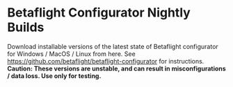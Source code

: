 # Betaflight Configurator Nightly Builds
Download installable versions of the latest state of Betaflight configurator for Windows / MacOS / Linux from here.
See https://github.com/betaflight/betaflight-configurator for instructions.
**Caution: These versions are unstable, and can result in misconfigurations / data loss. Use only for testing.**

